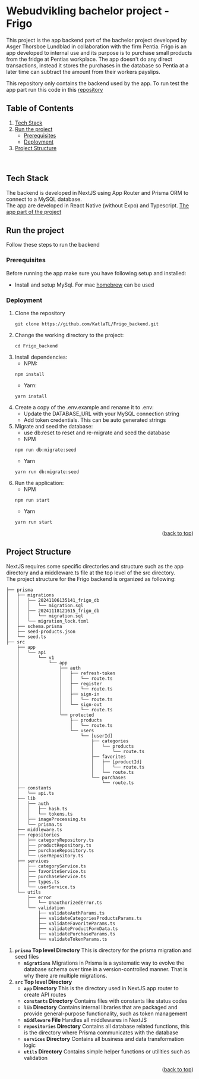 
# Webudvikling bachelor project - Frigo
This project is the app backend part of the bachelor project developed by Asger Thorsboe Lundblad in collaboration with the firm Pentia.
Frigo is an app developed to internal use and its purpose is to purchase small products from the fridge at Pentias workplace.
The app doesn't do any direct transactions, instead it stores the purchases in the database so Pentia at a later time can subtract the amount from their workers payslips.

This repository only contains the backend used by the app. To run test the app part run this code in this [repository](https://github.com/KatlaTL/Frigo_app)

## Table of Contents

<ol>
    <li>
        <a href="#tech-stack">Tech Stack</a>
    </li>
    <li>
        <a href="#run-the-project">Run the project</a>
        <ul>
            <li><a href="#prerequisites">Prerequisites</a></li>
            <li><a href="#deployment">Deployment</a></li>
        </ul>
    </li>
    <li><a href="#project-structure">Project Structure</a></li>
</ol>
<br />


## Tech Stack
The backend is developed in NextJS using App Router and Prisma ORM to connect to a MySQL database. \
The app are developed in React Native (without Expo) and Typescript. [The app part of the project](https://github.com/KatlaTL/Frigo_app)

## Run the project
Follow these steps to run the backend

### Prerequisites
Before running the app make sure you have following setup and installed:
- Install and setup MySql. For mac [homebrew](https://formulae.brew.sh/formula/mysql) can be used

### Deployment
1. Clone the repository
    ```
    git clone https://github.com/KatlaTL/Frigo_backend.git
    ```
2. Change the working directory to the project:
    ```
    cd Frigo_backend
    ```
3. Install dependencies:
    * NPM:
    ```
    npm install
    ```
    * Yarn:
    ```
    yarn install
    ```
4. Create a copy of the .env.example and rename it to .env:
   - Update the DATABASE_URL with your MySQL connection string
   - Add token credentials. This can be auto generated strings
5. Migrate and seed the database:
   - use db:reset to reset and re-migrate and seed the database
    * NPM
    ```
    npm run db:migrate:seed
    ```
    * Yarn
    ```
    yarn run db:migrate:seed
    ````
7. Run the application:
    * NPM
    ```
    npm run start
    ```
    * Yarn
    ```
    yarn run start
    ````

<p align="right">(<a href="#Webudvikling-bachelor-project---Frigo">back to top</a>)</p>

## Project Structure
NextJS requires some specific directories and structure such as the app directory and a middleware.ts file at the top level of the src directory. \
The project structure for the Frigo backend is organized as following:
```
├── prisma
│   ├── migrations
│   │   ├── 20241106135141_frigo_db
│   │   │   └── migration.sql
│   │   ├── 20241118121615_frigo_db
│   │   │   └── migration.sql
│   │   └── migration_lock.toml
│   ├── schema.prisma
│   ├── seed-products.json
│   └── seed.ts
├── src
    ├── app
    │   └── api
    │       └── v1
    │           └── app
    │               ├── auth
    │               │   ├── refresh-token
    │               │   │   └── route.ts
    │               │   ├── register
    │               │   │   └── route.ts
    │               │   ├── sign-in
    │               │   │   └── route.ts
    │               │   └── sign-out
    │               │       └── route.ts
    │               └── protected
    │                   ├── products
    │                   │   └── route.ts
    │                   └── users
    │                       └── [userId]
    │                           ├── categories
    │                           │   └── products
    │                           │       └── route.ts
    │                           ├── favorites
    │                           │   ├── [productId]
    │                           │   │   └── route.ts
    │                           │   └── route.ts
    │                           └── purchases
    │                               └── route.ts
    ├── constants
    │   └── api.ts
    ├── lib
    │   ├── auth
    │   │   ├── hash.ts
    │   │   └── tokens.ts
    │   ├── imageProcessing.ts
    │   └── prisma.ts
    ├── middleware.ts
    ├── repositories
    │   ├── categoryRepository.ts
    │   ├── productRepository.ts
    │   ├── purchaseRepository.ts
    │   └── userRepository.ts
    ├── services
    │   ├── categoryService.ts
    │   ├── favoriteService.ts
    │   ├── purchaseService.ts
    │   ├── types.ts
    │   └── userService.ts
    └── utils
        ├── error
        │   └── UnauthorizedError.ts
        └── validation
            ├── validateAuthParams.ts
            ├── validateCategoriesProductsParams.ts
            ├── validateFavoriteParams.ts
            ├── validateProductFormData.ts
            ├── validatePurchaseParams.ts
            └── validateTokenParams.ts
```

1. **`prisma` Top level Directory** This is directory for the prisma migration and seed files
    - **`migrations`** Migrations in Prisma is a systematic way to evolve the database schema over time in a version-controlled manner. That is why there are multiple migrations.
2. **`src` Top level Directory**
   - **`app` Directory** This is the directory used in NextJS app router to create API routes
   - **`constants` Directory** Contains files with constants like status codes
   - **`lib` Directory** Contains internal libraries that are packaged and provide general-purpose functionality, such as token management
   - **`middleware` File** Handles all middlewares in NextJS
   - **`repositories` Directory** Contains all database related functions, this is the directory where Prisma communicates with the database
   - **`services` Directory** Contains all business and data transformation logic
   - **`utils` Directory** Contains simple helper functions or utilities such as validation

<p align="right">(<a href="#Webudvikling-bachelor-project---Frigo">back to top</a>)</p>
